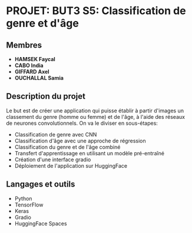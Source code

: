 # PROJET: BUT3 S5: Classification de genre et d'âge

## Membres
- **HAMSEK Faycal**
- **CABO India**
- **GIFFARD Axel**
- **OUCHALLAL Samia**

## Description du projet
Le but est de créer une application qui puisse établir à partir d'images un classement du genre (homme ou femme) et de l'âge, à l'aide des réseaux de neurones convolutionnels.
On va le diviser en sous-étapes:
- Classification de genre avec CNN
- Classification d'âge avec une approche de régression
- Classification du genre et de l'âge combiné
- Transfert d'apprentissage en utilisant un modèle pré-entraîné
- Création d'une interface gradio
- Déploiement de l'application sur HuggingFace

  
## Langages et outils
- Python
- TensorFlow
- Keras
- Gradio
- HuggingFace Spaces
